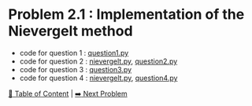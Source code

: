 # Problem 2.1 : Implementation of the Nievergelt method

- code for question 1 : [question1.py](./question1.py)
- code for question 2 : [nievergelt.py](./nievergelt.py), [question2.py](./question2.py)
- code for question 3 : [question3.py](./question3.py)
- code for question 4 : [nievergelt.py](./nievergelt.py), [question4.py](./question4.py)

[:book: Table of Content](../README.md) | [:arrow_right: Next Problem](../prob2.2/README.md)